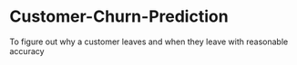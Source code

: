 # Customer-Churn-Prediction
To figure out why a customer leaves and when they leave with reasonable accuracy
